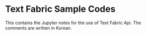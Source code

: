 # Text Fabric Sample Codes

This contains the Jupyter notes for the use of Text Fabric Api.
The comments are written in Korean.
